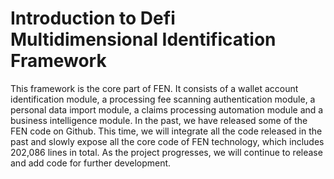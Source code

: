# Introduction to Defi Multidimensional Identification Framework

This framework is the core part of FEN. It consists of a wallet account identification module, a processing fee scanning authentication module, a personal data import module, a claims processing automation module and a business intelligence module. In the past, we have released some of the FEN code on Github. This time, we will integrate all the code released in the past and slowly expose all the core code of FEN technology, which includes 202,086 lines in total. As the project progresses, we will continue to release and add code for further development.
